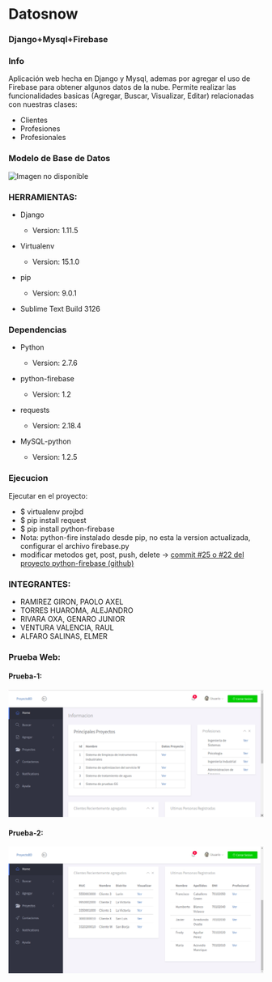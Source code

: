 # Datosnow
### Django+Mysql+Firebase

### Info

Aplicación web hecha en Django y Mysql, ademas por agregar el uso de Firebase para obtener algunos datos de la nube. Permite realizar las funcionalidades basicas (Agregar, Buscar, Visualizar, Editar) relacionadas con nuestras clases:
  * Clientes
  * Profesiones
  * Profesionales

### Modelo de Base de Datos
![Imagen no disponible](https://github.com/phaoliop/Datosnow/blob/master/imagenes/bd_basic.png)

### HERRAMIENTAS:
 * Django
   * Version: 1.11.5
   
 * Virtualenv
   * Version: 15.1.0
   
 * pip
   * Version: 9.0.1
  
 * Sublime Text Build 3126

### Dependencias  
* Python
  * Version: 2.7.6
  
* python-firebase
  * Version: 1.2
  
* requests
  * Version: 2.18.4
  
* MySQL-python
  * Version: 1.2.5 

### Ejecucion

 Ejecutar en el proyecto:
 
* $ virtualenv projbd
* $ pip install request
* $ pip install python-firebase
* Nota: python-fire instalado desde pip, no esta la version actualizada, configurar el archivo firebase.py
* modificar metodos get, post, push, delete -> [commit #25 o #22 del proyecto python-firebase (github)](https://github.com/ozgur/python-firebase/pull/25/commits/39ba43f1314c95c9e4babaaeb8483ba3d4c6d639)


### INTEGRANTES:
 * RAMIREZ GIRON, PAOLO AXEL
 * TORRES HUAROMA, ALEJANDRO
 * RIVARA OXA, GENARO JUNIOR
 * VENTURA VALENCIA, RAUL
 * ALFARO SALINAS, ELMER
 
 
### Prueba Web:
#### Prueba-1:
![Prueba-1 no disponible](https://github.com/phaoliop/BDProject/blob/master/imagenes/inicio-1.png)

#### Prueba-2:
![Prueba-2 no disponible](https://github.com/phaoliop/BDProject/blob/master/imagenes/inicio-2.png)

